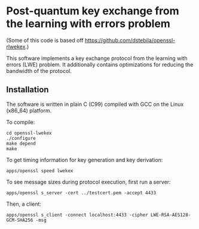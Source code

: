 Post-quantum key exchange from the learning with errors problem
===============================================================

(Some of this code is based off https://github.com/dstebila/openssl-rlwekex.)

This software implements a key exchange protocol from the learning with errors
(LWE) problem. It additionally contains optimizations for reducing the
bandwidth of the protocol.

Installation
------------
The software is written in plain C (C99) compiled with GCC on the Linux
(x86\_64) platform.

To compile:
```
cd openssl-lwekex
./configure
make depend
make
```

To get timing information for key generation and key derivation:
```
apps/openssl speed lwekex
```

To see message sizes during protocol execution, first run a server:
```
apps/openssl s_server -cert ../testcert.pem -accept 4433
```

Then, a client:
```
apps/openssl s_client -connect localhost:4433 -cipher LWE-RSA-AES128-GCM-SHA256 -msg
```




